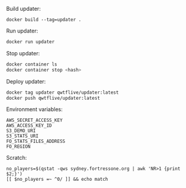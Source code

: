 Build updater:

```
docker build --tag=updater .
```


Run updater:

```sh
docker run updater
```


Stop updater:

```sh
docker container ls
docker container stop <hash>
```


Deploy updater:

```sh
docker tag updater qwtflive/updater:latest
docker push qwtflive/updater:latest
```

Environment variables:

```
AWS_SECRET_ACCESS_KEY
AWS_ACCESS_KEY_ID
S3_DEMO_URI
S3_STATS_URI
FO_STATS_FILES_ADDRESS
FO_REGION
```


Scratch:

```
no_players=$(qstat -qws sydney.fortressone.org | awk 'NR>1 {print $2;}')
[[ $no_players =~ ^0/ ]] && echo match
